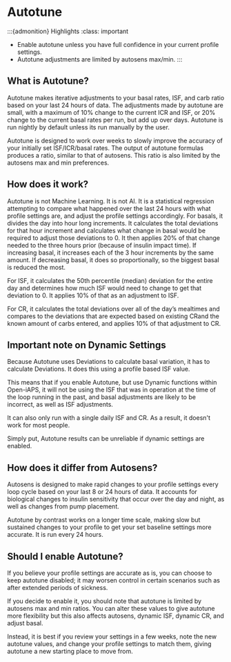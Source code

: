 # Autotune
:::{admonition} Highlights
:class: important
- Enable autotune unless you have full confidence in your current profile settings. 
- Autotune adjustments are limited by autosens max/min.
:::
## What is Autotune?
Autotune makes iterative adjustments to your basal rates, ISF, and carb ratio based on your last 24 hours of data. The adjustments made by autotune are small, with a maximum of 10% change to the current ICR and ISF, or 20% change to the current basal rates per run, but add up over days. Autotune is run nightly by default unless its run manually by the user.

Autotune is designed to work over weeks to slowly improve the accuracy of your initially set ISF/ICR/basal rates. The output of autotune formulas produces a ratio, similar to that of autosens. This ratio is also limited by the autosens max and min preferences.

## How does it work?
Autotune is not Machine Learning. It is not AI. It is a statistical regression attempting to compare what happened over the last 24 hours with what profile settings are, and adjust the profile settings accordingly. For basals, it divides the day into hour long increments. It calculates the total deviations for that hour increment and calculates what change in basal would be required to adjust those deviations to 0. It then applies 20% of that change needed to the three hours prior (because of insulin impact time). If increasing basal, it increases each of the 3 hour increments by the same amount. If decreasing basal, it does so proportionally, so the biggest basal is reduced the most.

For ISF, it calculates the 50th percentile (median) deviation for the entire day and determines how much ISF would need to change to get that deviation to 0. It applies 10% of that as an adjustment to ISF.

For CR, it calculates the total deviations over all of the day’s mealtimes and compares to the deviations that are expected based on existing CRand the known amount of carbs entered, and applies 10% of that adjustment to CR.

## Important note on Dynamic Settings
Because Autotune uses Deviations to calculate basal variation, it has to calculate Deviations. It does this using a profile based ISF value. 

This means that if you enable Autotune, but use Dynamic functions within Open-iAPS, it will not be using the ISF that was in operation at the time of the loop running in the past, and basal adjustments are likely to be incorrect, as well as ISF adjustments. 

It can also only run with a single daily ISF and CR. As a result, it doesn't work for most people. 

Simply put, Autotune results can be unreliable if dynamic settings are enabled.

## How does it differ from Autosens?

Autosens is designed to make rapid changes to your profile settings every loop cycle based on your last 8 or 24 hours of data. It accounts for biological changes to insulin sensitivity that occur over the day and night, as well as changes from pump placement. 

Autotune by contrast works on a longer time scale, making slow but sustained changes to your profile to get your set baseline settings more accurate. It is run every 24 hours.

## Should I enable Autotune?
If you believe your profile settings are accurate as is, you can choose to keep autotune disabled; it may worsen control in certain scenarios such as after extended periods of sickness.

If you decide to enable it, you should note that autotune is limited by autosens max and min ratios. You can alter these values to give autotune more flexibility but this also affects autosens, dynamic ISF, dynamic CR, and adjust basal.

Instead, it is best if you review your settings in a few weeks, note the new autotune values, and change your profile settings to match them, giving autotune a new starting place to move from.
